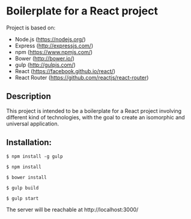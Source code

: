 # Boilerplate for a React project

Project is based on:

* Node.js (https://nodejs.org/)
* Express (http://expressjs.com/)
* npm (https://www.npmjs.com/)
* Bower (http://bower.io/)
* gulp (http://gulpjs.com/)
* React (https://facebook.github.io/react/)
* React Router (https://github.com/reactjs/react-router)


## Description

This project is intended to be a boilerplate for a React project involving different kind of technologies, with the goal to create an isomorphic and universal application.


## Installation:

    $ npm install -g gulp

    $ npm install

    $ bower install

    $ gulp build

    $ gulp start


The server will be reachable at http://localhost:3000/